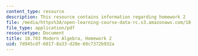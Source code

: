 ```yaml
---
content_type: resource
description: This resource contains information regarding homework 2
file: /media/https%3A/open-learning-course-data-rc.s3.amazonaws.com/18-703-modern-algebra-spring-2013/7d945cdf68178a33d20e69c7372b932a_MIT18_703S13_h2.pdf
file_type: application/pdf
resourcetype: Document
title: 18.703 Modern Algebra, Homework 2
uid: 7d945cdf-6817-8a33-d20e-69c7372b932a
---
```

